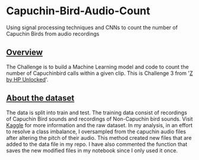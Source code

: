 # Capuchin-Bird-Audio-Count
Using signal processing techniques and CNNs to count the number of Capuchin Birds from audio recordings

## <u>Overview</u>
The Challenge is to build a Machine Learning model and code to count the number of Capuchinbird calls within a given clip. This is Challenge 3 from '[Z by HP Unlocked](https://www.hp.com/us-en/workstations/industries/data-science/unlocked-with-z.html?jumpid=va_973ccb1879)'.

## <u>About the dataset</u>
The data is split into train and test. The training data consist of recordings of Capuchin Bird sounds and recordings of Non-Capuchin bird sounds. Visit [Kaggle](https://www.kaggle.com/datasets/kenjee/z-by-hp-unlocked-challenge-3-signal-processing#where-to-start) for more information and the raw dataset. 
In my analysis, in an effort to resolve a class imbalance, I oversampled from the capuchin audio files after altering the pitch of their audio. This method created new files that are added to the data file in my repo. I have also commented the function that saves the new modified files in my notebook since I only used it once.


